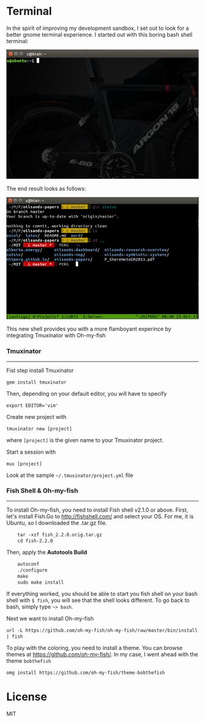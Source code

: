 # Terminal

In the spirit of improving my development sandbox, I set out to look for a better gnome terminal experience. I started out with this boring bash shell terminal:

![Old Terminal](/images/terminal_old.png)

The end result looks as follows: 

![New Terminal](/images/terminal_new.png)

This new shell provides you with a more flamboyant experince by integrating Tmuxinator with Oh-my-fish

### Tmuxinator
---

Fist step install Tmuxinator

	gem install tmuxinator

Then, depending on your default editor, you will have to specify

	export EDITOR='vim'


Create new project with 

	tmuxinator new [project]

where `[project]` is the given name to your Tmuxinator project. 


Start a session with 

	mux [project]

Look at the sample `~/.tmuxinator/project.yml` file

### Fish Shell & Oh-my-fish
---

To install Oh-my-fish, you need to install Fish shell v2.1.0 or above. First, let's install Fish.Go to http://fishshell.com/ and select your OS. For me, it is Ubuntu, so I downloaded the .tar.gz file. 

```
	tar -xzf fish_2.2.0.orig.tar.gz
	cd fish-2.2.0
```
Then, apply the **Autotools Build**

```
	autoconf
	./configure
	make
	sudo make install
```

If everything worked, you should be able to start you fish shell on your bash shell with `$ fish`, you will see that the shell looks different. To go back to bash, simply type `~> bash`. 

Next we want to install Oh-my-fish

	url -L https://github.com/oh-my-fish/oh-my-fish/raw/master/bin/install | fish

To play with the coloring, you need to install a theme. You can browse themes at https://github.com/oh-my-fish/. In my case, I went ahead with the theme `bobthefish`

	omg install https://github.com/oh-my-fish/theme-bobthefish


# License

MIT